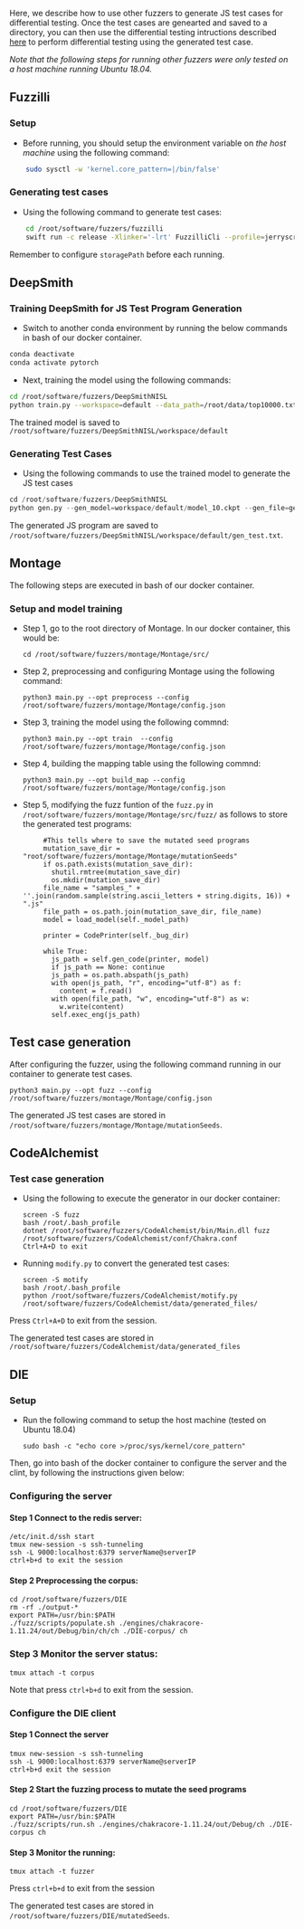 Here, we describe how to use other fuzzers to generate JS test cases for differential testing. Once the test cases are genearted and saved to a directory, you can then use the differential testing intructions described [here](./README.md#dftest) to perform differential testing using the generated test case. 

*Note that the following steps for running other fuzzers were only tested on a host machine running Ubuntu 18.04.*

## Fuzzilli

### Setup
* Before running, you should setup the environment variable on *the host machine* using the following command:

```bash
    sudo sysctl -w 'kernel.core_pattern=|/bin/false'
```

### Generating test cases
* Using the following command to generate test cases:

```bash
    cd /root/software/fuzzers/fuzzilli
    swift run -c release -Xlinker='-lrt' FuzzilliCli --profile=jerryscript --storagePath=/root/software/fuzzers/fuzzilli/data /root/software/fuzzers/additional_engines/jerryscript/build/bin/jerry
```

Remember to configure  `storagePath` before each running.


## DeepSmith
### Training DeepSmith for JS Test Program Generation
* Switch to another conda environment by running the below commands in bash of our docker container. 

```bash
conda deactivate
conda activate pytorch
```

* Next, training the model using the following commands:

```bash
cd /root/software/fuzzers/DeepSmithNISL
python train.py --workspace=default --data_path=/root/data/top10000.txt --epoch=10  --save_every_epoch=10
```

The trained model is saved to `/root/software/fuzzers/DeepSmithNISL/workspace/default`

### Generating Test Cases

* Using the following commands to use the trained model to generate the JS test cases 

```python
cd /root/software/fuzzers/DeepSmithNISL
python gen.py --gen_model=workspace/default/model_10.ckpt --gen_file=gen_test.txt --gen_number=32 --gen_batch_size=32 
```

The generated JS program are saved to `/root/software/fuzzers/DeepSmithNISL/workspace/default/gen_test.txt`.


## Montage

The following steps are executed in bash of our docker container. 

### Setup and model training
* Step 1, go to the root directory of Montage. In our docker container, this would be: 

   ```
   cd /root/software/fuzzers/montage/Montage/src/
   ```

* Step 2, preprocessing and configuring Montage using the following command:

   ```
   python3 main.py --opt preprocess --config /root/software/fuzzers/montage/Montage/config.json
   ```

* Step 3, training the model using the following commnd:

   ```
   python3 main.py --opt train  --config /root/software/fuzzers/montage/Montage/config.json
   ```

* Step 4, building the mapping table using the following commnd:

   ```
   python3 main.py --opt build_map --config /root/software/fuzzers/montage/Montage/config.json
   ```

* Step 5, modifying the fuzz funtion of the `fuzz.py` in `/root/software/fuzzers/montage/Montage/src/fuzz/` as follows to store the generated test programs:

  ```
       #This tells where to save the mutated seed programs
       mutation_save_dir = "root/software/fuzzers/montage/Montage/mutationSeeds"
       if os.path.exists(mutation_save_dir):
         shutil.rmtree(mutation_save_dir)
         os.mkdir(mutation_save_dir)
       file_name = "samples_" + ''.join(random.sample(string.ascii_letters + string.digits, 16)) + ".js"
       file_path = os.path.join(mutation_save_dir, file_name)
       model = load_model(self._model_path)
   
       printer = CodePrinter(self._bug_dir)
   
       while True:
         js_path = self.gen_code(printer, model)
         if js_path == None: continue
         js_path = os.path.abspath(js_path)
         with open(js_path, "r", encoding="utf-8") as f:
           content = f.read()
         with open(file_path, "w", encoding="utf-8") as w:
           w.write(content)
         self.exec_eng(js_path)
   ```

## Test case generation

   After configuring the fuzzer, using the following command running in our container to generate test cases. 

   ```
   python3 main.py --opt fuzz --config /root/software/fuzzers/montage/Montage/config.json
   ```

The generated JS test cases are stored in `/root/software/fuzzers/montage/Montage/mutationSeeds`.


## CodeAlchemist

### Test case generation
* Using the following to execute the generator in our docker container:

   ```
   screen -S fuzz
   bash /root/.bash_profile
   dotnet /root/software/fuzzers/CodeAlchemist/bin/Main.dll fuzz /root/software/fuzzers/CodeAlchemist/conf/Chakra.conf
   Ctrl+A+D to exit
   ```

   
* Running `modify.py` to convert the generated test cases: 

   ```
   screen -S motify
   bash /root/.bash_profile
   python /root/software/fuzzers/CodeAlchemist/motify.py /root/software/fuzzers/CodeAlchemist/data/generated_files/ 
   ```
   
Press ```Ctrl+A+D``` to exit from the session. 

The generated test cases are stored in `/root/software/fuzzers/CodeAlchemist/data/generated_files`

   

## DIE

### Setup 
* Run the following command to setup the host machine (tested on Ubuntu 18.04)

   `sudo bash -c "echo core >/proc/sys/kernel/core_pattern"`

Then, go into bash of the docker container to configure the server and the clint, by following the instructions given below: 

### Configuring the server

#### Step 1 Connect to the redis server:

   ```
   /etc/init.d/ssh start
   tmux new-session -s ssh-tunneling
   ssh -L 9000:localhost:6379 serverName@serverIP
   ctrl+b+d to exit the session
   ```

#### Step 2 Preprocessing the corpus:

   ```
   cd /root/software/fuzzers/DIE
   rm -rf ./output-*
   export PATH=/usr/bin:$PATH
   ./fuzz/scripts/populate.sh ./engines/chakracore-1.11.24/out/Debug/bin/ch/ch ./DIE-corpus/ ch
   ```

### Step 3 Monitor the server status:

   ```
   tmux attach -t corpus
   ```
   
 Note that press ```ctrl+b+d``` to exit from the session. 

   

### Configure the DIE client

#### Step 1 Connect the server

   ~~~
   tmux new-session -s ssh-tunneling
   ssh -L 9000:localhost:6379 serverName@serverIP
   ctrl+b+d exit the session
   ~~~


#### Step 2 Start the fuzzing process to mutate the seed programs

   ```
   cd /root/software/fuzzers/DIE
   export PATH=/usr/bin:$PATH
   ./fuzz/scripts/run.sh ./engines/chakracore-1.11.24/out/Debug/ch ./DIE-corpus ch
   ```

#### Step 3 Monitor the running:

   ```
   tmux attach -t fuzzer
   ```
Press ```ctrl+b+d``` to exit from the session

The generated test cases are stored in `/root/software/fuzzers/DIE/mutatedSeeds`.


